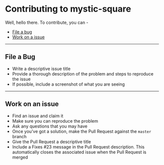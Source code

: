 Contributing to mystic-square
===================
Well, hello there. To contribute, you can - 

 - <a href="#file-a-bug">File a bug</a>
 - <a href="#work-on-an-issue">Work on a issue</a>
 
----------


<a name="#file-a-bug">File a Bug</a>
-------------

 - Write a descriptive issue title
 - Provide a thorough description of the problem and steps to reproduce the issue
 - If possible, include a screenshot of what you are seeing

----------


<a name="#work-on-issue">Work on an issue</a>
-------------------

 - Find an issue and claim it
 - Make sure you can reproduce the problem
 - Ask any questions that you may have
 - Once you've got a solution, make the Pull Request against the `master` branch
 - Give the Pull Request a descriptive title
 - Include a Fixes #23 message in the Pull Request description. This automatically closes the associated issue when the Pull Request is merged
